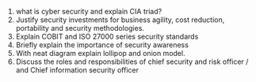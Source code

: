 1. what is cyber security and explain CIA triad?
2. Justify security investments for business agility, cost reduction, portability and security methodologies.
3. Explain COBIT and ISO 27000 series security standards
4. Briefly explain the importance of security awareness
5. With neat diagram explain lollipop and onion model.
6. Discuss the roles and responsibilities of chief security and risk officer /  and Chief information security officer 